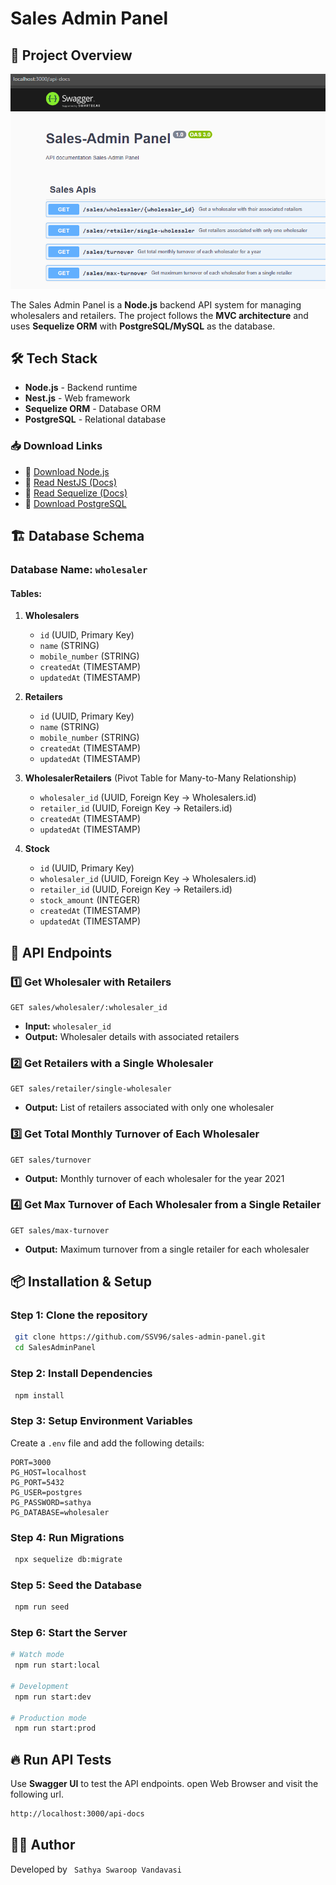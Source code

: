 # Sales Admin Panel

## 📌 Project Overview

![Sales Admin Panel](assets/cover.png)

The Sales Admin Panel is a **Node.js** backend API system for managing wholesalers and retailers. The project follows the **MVC architecture** and uses **Sequelize ORM** with **PostgreSQL/MySQL** as the database.

## 🛠️ Tech Stack

- **Node.js** - Backend runtime
- **Nest.js** - Web framework
- **Sequelize ORM** - Database ORM
- **PostgreSQL** - Relational database

### 📥 Download Links

- 🔗 [Download Node.js](https://nodejs.org/en/download/)
- 🔗 [Read NestJS (Docs)](https://nestjs.com/)
- 🔗 [Read Sequelize (Docs)](https://sequelize.org/)
- 🔗 [Download PostgreSQL](https://www.postgresql.org/download/)

## 🏗️ Database Schema

### **Database Name:** `wholesaler`

#### **Tables:**

1. **Wholesalers**

   - `id` (UUID, Primary Key)
   - `name` (STRING)
   - `mobile_number` (STRING)
   - `createdAt` (TIMESTAMP)
   - `updatedAt` (TIMESTAMP)

2. **Retailers**

   - `id` (UUID, Primary Key)
   - `name` (STRING)
   - `mobile_number` (STRING)
   - `createdAt` (TIMESTAMP)
   - `updatedAt` (TIMESTAMP)

3. **WholesalerRetailers** (Pivot Table for Many-to-Many Relationship)

   - `wholesaler_id` (UUID, Foreign Key -> Wholesalers.id)
   - `retailer_id` (UUID, Foreign Key -> Retailers.id)
   - `createdAt` (TIMESTAMP)
   - `updatedAt` (TIMESTAMP)

4. **Stock**
   - `id` (UUID, Primary Key)
   - `wholesaler_id` (UUID, Foreign Key -> Wholesalers.id)
   - `retailer_id` (UUID, Foreign Key -> Retailers.id)
   - `stock_amount` (INTEGER)
   - `createdAt` (TIMESTAMP)
   - `updatedAt` (TIMESTAMP)

## 🚀 API Endpoints

### 1️⃣ **Get Wholesaler with Retailers**

```http
GET sales/wholesaler/:wholesaler_id
```

- **Input:** `wholesaler_id`
- **Output:** Wholesaler details with associated retailers

### 2️⃣ **Get Retailers with a Single Wholesaler**

```http
GET sales/retailer/single-wholesaler
```

- **Output:** List of retailers associated with only one wholesaler

### 3️⃣ **Get Total Monthly Turnover of Each Wholesaler**

```http
GET sales/turnover
```

- **Output:** Monthly turnover of each wholesaler for the year 2021

### 4️⃣ **Get Max Turnover of Each Wholesaler from a Single Retailer**

```http
GET sales/max-turnover
```

- **Output:** Maximum turnover from a single retailer for each wholesaler

## 📦 Installation & Setup

### **Step 1: Clone the repository**

```bash
 git clone https://github.com/SSV96/sales-admin-panel.git
 cd SalesAdminPanel
```

### **Step 2: Install Dependencies**

```bash
 npm install
```

### **Step 3: Setup Environment Variables**

Create a `.env` file and add the following details:

```env
PORT=3000
PG_HOST=localhost
PG_PORT=5432
PG_USER=postgres
PG_PASSWORD=sathya
PG_DATABASE=wholesaler
```

### **Step 4: Run Migrations**

```bash
 npx sequelize db:migrate
```

### **Step 5: Seed the Database**

```bash
 npm run seed
```

### **Step 6: Start the Server**

```bash
# Watch mode
 npm run start:local

# Development
 npm run start:dev

# Production mode
 npm run start:prod
```

## 🔥 Run API Tests

Use **Swagger UI** to test the API endpoints.
open Web Browser and visit the following url.

```bash
http://localhost:3000/api-docs
```

## 👨‍💻 Author

Developed by ` Sathya Swaroop Vandavasi`
